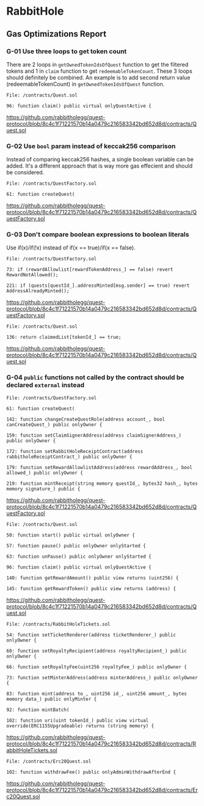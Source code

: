 # RabbitHole

## Gas Optimizations Report

### G-01 Use three loops to get token count

There are 2 loops in `getOwnedTokenIdsOfQuest` function to get the filtered tokens and 1 in `claim` function to get `redeemableTokenCount`. These 3 loops should definitely be combined. An example is to add second return value (redeemableTokenCount) in `getOwnedTokenIdsOfQuest` function.

```solidity
File: /contracts/Quest.sol

96: function claim() public virtual onlyQuestActive {
```

https://github.com/rabbitholegg/quest-protocol/blob/8c4c1f71221570b14a0479c216583342bd652d8d/contracts/Quest.sol

### G-02 Use `bool` param instead of keccak256 comparison

Instead of comparing keccak256 hashes, a single boolean variable can be added. It's a different approach that is way more gas effecient and should be considered.

```solidity
File: /contracts/QuestFactory.sol

61: function createQuest(
```

https://github.com/rabbitholegg/quest-protocol/blob/8c4c1f71221570b14a0479c216583342bd652d8d/contracts/QuestFactory.sol

### G-03 Don't compare boolean expressions to boolean literals

Use if(x)/if(!x) instead of if(x == true)/if(x == false).

```solidity
File: /contracts/QuestFactory.sol

73: if (rewardAllowlist[rewardTokenAddress_] == false) revert RewardNotAllowed();

221: if (quests[questId_].addressMinted[msg.sender] == true) revert AddressAlreadyMinted();
```

https://github.com/rabbitholegg/quest-protocol/blob/8c4c1f71221570b14a0479c216583342bd652d8d/contracts/QuestFactory.sol

```solidity
File: /contracts/Quest.sol

136: return claimedList[tokenId_] == true;
```

https://github.com/rabbitholegg/quest-protocol/blob/8c4c1f71221570b14a0479c216583342bd652d8d/contracts/Quest.sol

### G-04 `public` functions not called by the contract should be declared `external` instead

```solidity
File: /contracts/QuestFactory.sol

61: function createQuest(

142: function changeCreateQuestRole(address account_, bool canCreateQuest_) public onlyOwner {

159: function setClaimSignerAddress(address claimSignerAddress_) public onlyOwner {

172: function setRabbitHoleReceiptContract(address rabbitholeReceiptContract_) public onlyOwner {

179: function setRewardAllowlistAddress(address rewardAddress_, bool allowed_) public onlyOwner {

219: function mintReceipt(string memory questId_, bytes32 hash_, bytes memory signature_) public {
```

https://github.com/rabbitholegg/quest-protocol/blob/8c4c1f71221570b14a0479c216583342bd652d8d/contracts/QuestFactory.sol

```solidity
File: /contracts/Quest.sol

50: function start() public virtual onlyOwner {

57: function pause() public onlyOwner onlyStarted {

63: function unPause() public onlyOwner onlyStarted {

96: function claim() public virtual onlyQuestActive {

140: function getRewardAmount() public view returns (uint256) {

145: function getRewardToken() public view returns (address) {
```

https://github.com/rabbitholegg/quest-protocol/blob/8c4c1f71221570b14a0479c216583342bd652d8d/contracts/Quest.sol

```solidity
File: /contracts/RabbitHoleTickets.sol

54: function setTicketRenderer(address ticketRenderer_) public onlyOwner {

60: function setRoyaltyRecipient(address royaltyRecipient_) public onlyOwner {

66: function setRoyaltyFee(uint256 royaltyFee_) public onlyOwner {

73: function setMinterAddress(address minterAddress_) public onlyOwner {

83: function mint(address to_, uint256 id_, uint256 amount_, bytes memory data_) public onlyMinter {

92: function mintBatch(

102: function uri(uint tokenId_) public view virtual override(ERC1155Upgradeable) returns (string memory) {
```

https://github.com/rabbitholegg/quest-protocol/blob/8c4c1f71221570b14a0479c216583342bd652d8d/contracts/RabbitHoleTickets.sol

```solidity
File: /contracts/Erc20Quest.sol

102: function withdrawFee() public onlyAdminWithdrawAfterEnd {
```

https://github.com/rabbitholegg/quest-protocol/blob/8c4c1f71221570b14a0479c216583342bd652d8d/contracts/Erc20Quest.sol
